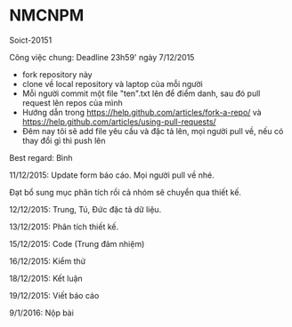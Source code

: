 # NMCNPM
Soict-20151

Công việc chung: Deadline 23h59' ngày 7/12/2015
- fork repository này
- clone về local repository và laptop của mỗi người
- Mỗi người commit một file "ten".txt lên để điểm danh, sau đó pull request lên repos của mình
- Hướng dẫn trong https://help.github.com/articles/fork-a-repo/ và https://help.github.com/articles/using-pull-requests/
- Đêm nay tôi sẽ add file yêu cầu và đặc tả lên, mọi người pull về, nếu có thay đổi gì thì push lên

Best regard: Bình

11/12/2015: Update form báo cáo. Mọi người pull về nhé.

Đạt bổ sung mục phân tích rồi cả nhóm sẽ chuyển qua thiết kế.

12/12/2015: Trung, Tú, Đức đặc tả dữ liệu.

13/12/2015: Phân tích thiết kế.

15/12/2015: Code (Trung đảm nhiệm)

16/12/2015: Kiểm thử

18/12/2015: Kết luận

19/12/2015: Viết báo cáo

9/1/2016: Nộp bài
